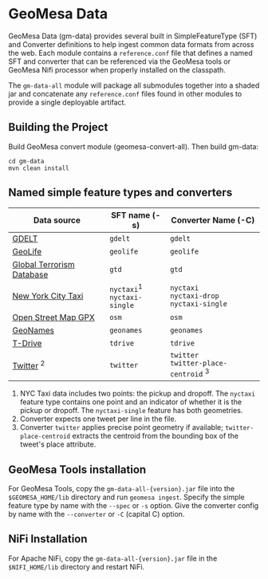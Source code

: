 # GeoMesa Data

GeoMesa Data (gm-data) provides several built in SimpleFeatureType (SFT) and Converter definitions to help ingest common data formats from across the web. Each module contains a ``reference.conf`` file that defines a named SFT and converter that can be referenced via the GeoMesa tools or GeoMesa Nifi processor when properly installed on the classpath.

The ``gm-data-all`` module will package all submodules together into a shaded jar and concatenate any ``reference.conf`` files found in other modules to provide a single deployable artifact.

## Building the Project

Build GeoMesa convert module (geomesa-convert-all). Then build gm-data:

    cd gm-data
    mvn clean install

## Named simple feature types and converters

| Data source | SFT name (-s) | Converter Name (-C) |
| --- | --- | --- |
| [GDELT](http://data.gdeltproject.org/events/index.html) | `gdelt` | `gdelt` |
| [GeoLife](http://research.microsoft.com/en-us/downloads/b16d359d-d164-469e-9fd4-daa38f2b2e13/) | `geolife` | `geolife` |
| [Global Terrorism Database](http://www.start.umd.edu/gtd/) | `gtd` | `gtd` |
| [New York City Taxi](https://publish.illinois.edu/dbwork/open-data/) | `nyctaxi`<sup>1</sup> <br> `nyctaxi-single` | `nyctaxi` <br> `nyctaxi-drop` <br> `nyctaxi-single` |
| [Open Street Map GPX](http://planet.osm.org/gps/) | `osm` | `osm` |
| [GeoNames](http://www.geonames.org/) | `geonames` | `geonames` |
| [T-Drive](http://research.microsoft.com/apps/pubs/?id=152883) | `tdrive` | `tdrive` |
| [Twitter](https://dev.twitter.com/overview/api/tweets) <sup>2</sup> | `twitter` | `twitter` <br> `twitter-place-centroid` <sup>3</sup> |


1. NYC Taxi data includes two points: the pickup and dropoff. The `nyctaxi` feature type contains one point and an indicator of whether it is the pickup or dropoff. The `nyctaxi-single` feature has both geometries.
1. Converter expects one tweet per line in the file.
1. Converter `twitter` applies precise point geometry if available; `twitter-place-centroid` extracts the centroid from the bounding box of the tweet's place attribute.

## GeoMesa Tools installation

For GeoMesa Tools, copy the ``gm-data-all-{version}.jar`` file into the ``$GEOMESA_HOME/lib`` directory and run `geomesa ingest`. Specify the simple feature type by name with the `--spec` or `-s` option. Give the converter config by name with the `--converter` or `-C` (capital C) option.

## NiFi Installation

For Apache NiFi, copy the ``gm-data-all-{version}.jar`` file in the ``$NIFI_HOME/lib`` directory and restart NiFi.

